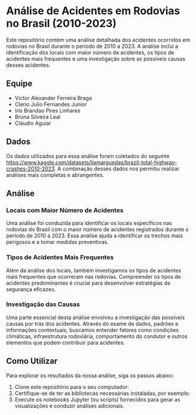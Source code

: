 # Análise de Acidentes em Rodovias no Brasil (2010-2023)

Este repositório contém uma análise detalhada dos acidentes ocorridos em rodovias no Brasil durante o período de 2010 a 2023. A análise inclui a identificação dos locais com maior número de acidentes, os tipos de acidentes mais frequentes e uma investigação sobre as possíveis causas desses acidentes.

## Equipe

- Victor Alexander Ferreira Braga
- Clerio Julio Fernandes Junior
- Iris Brandao Pires Linhares
- Bruna Silveira Leal
- Cláudio Aguiar

## Dados

Os dados utilizados para essa análise foram coletados do seguinte https://www.kaggle.com/datasets/liamarguedas/brazil-total-highway-crashes-2010-2023. A combinação desses dados nos permitiu realizar análises mais completas e abrangentes.

## Análise

### Locais com Maior Número de Acidentes

Uma análise foi conduzida para identificar os locais específicos nas rodovias do Brasil com o maior número de acidentes registrados durante o período de 2010 a 2023. Essa análise ajuda a identificar os trechos mais perigosos e a tomar medidas preventivas.

### Tipos de Acidentes Mais Frequentes

Além da análise dos locais, também investigamos os tipos de acidentes mais frequentes que ocorreram nas rodovias. Compreender os tipos de acidentes predominantes é crucial para desenvolver estratégias de segurança eficazes.

### Investigação das Causas

Uma parte essencial desta análise envolveu a investigação das possíveis causas por trás dos acidentes. Através do exame de dados, padrões e informações contextuais, buscamos entender fatores como condições climáticas, infraestrutura rodoviária, comportamento do condutor e outros elementos que podem contribuir para acidentes.

## Como Utilizar

Para explorar os resultados da nossa análise, siga os passos abaixo:

1. Clone este repositório para o seu computador:
2. Certifique-se de ter as bibliotecas necessárias instaladas, por exemplo:
3. Execute os notebooks Jupyter (ou scripts) fornecidos para gerar as visualizações e conduzir análises adicionais.
